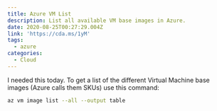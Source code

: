 ```yaml
---
title: Azure VM List
description: List all available VM base images in Azure.
date: 2020-08-25T00:27:29.004Z
link: 'https://cda.ms/1yM'
tags:
  - azure
categories:
  - Cloud
---
```


I needed this today. To get a list of the different Virtual Machine base images (Azure calls them SKUs) use this command:

```bash
az vm image list --all --output table
```
